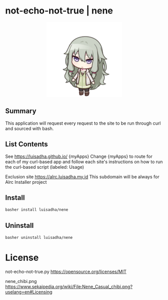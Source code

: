 # not-echo-not-true | nene

<p align="center">
  <img src="./nene_chibi.png" alt="welcome">
</p>

## Summary

This application will request every request to the site to be run through curl and sourced with bash.

## List Contents

See https://luisadha.github.io/ {myApps} Change {myApps} to route for each of my curl-based app and follow each site's instructions on how to run the curl-based script (labeled: Usage)

Exclusion site https://alrc.luisadha.my.id This subdomain will be always for Alrc Installer project

## Install 
```sh
basher install luisadha/nene
```
## Uninstall
```sh
basher uninstall luisadha/nene
```
# License
not-echo-not-true.py https://opensource.org/licenses/MIT

nene_chibi.png https://www.sekaipedia.org/wiki/File:Nene_Casual_chibi.png?uselang=en#Licensing
